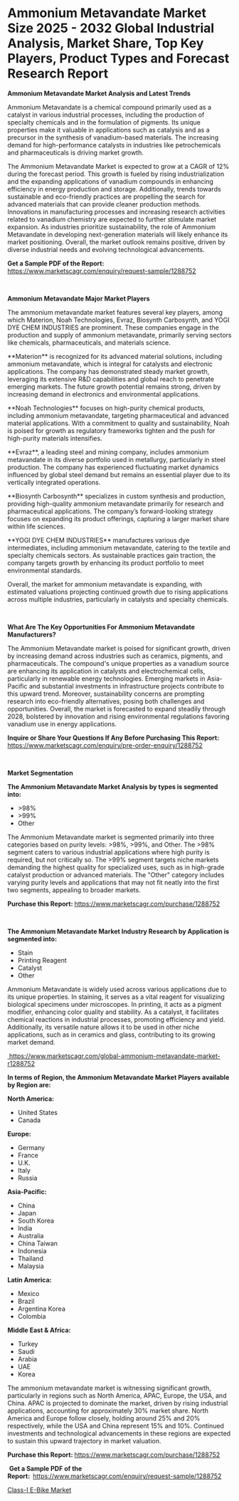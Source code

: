 <p><h1>Ammonium Metavandate Market Size 2025 - 2032 Global Industrial Analysis, Market Share, Top Key Players, Product Types and Forecast Research Report</h1></p><p><strong>Ammonium Metavandate Market Analysis and Latest Trends</strong></p>
<p><p>Ammonium Metavandate is a chemical compound primarily used as a catalyst in various industrial processes, including the production of specialty chemicals and in the formulation of pigments. Its unique properties make it valuable in applications such as catalysis and as a precursor in the synthesis of vanadium-based materials. The increasing demand for high-performance catalysts in industries like petrochemicals and pharmaceuticals is driving market growth.</p><p>The Ammonium Metavandate Market is expected to grow at a CAGR of 12% during the forecast period. This growth is fueled by rising industrialization and the expanding applications of vanadium compounds in enhancing efficiency in energy production and storage. Additionally, trends towards sustainable and eco-friendly practices are propelling the search for advanced materials that can provide cleaner production methods. Innovations in manufacturing processes and increasing research activities related to vanadium chemistry are expected to further stimulate market expansion. As industries prioritize sustainability, the role of Ammonium Metavandate in developing next-generation materials will likely enhance its market positioning. Overall, the market outlook remains positive, driven by diverse industrial needs and evolving technological advancements.</p></p>
<p><strong>Get a Sample PDF of the Report:&nbsp;</strong> <a href="https://www.marketscagr.com/enquiry/request-sample/1288752?utm_campaign=3561&utm_medium=2&utm_source=Github&utm_content=ia&utm_term=29032025&utm_id=ammonium-metavandate">https://www.marketscagr.com/enquiry/request-sample/1288752</a></p>
<p>&nbsp;</p>
<p><strong>Ammonium Metavandate Major Market Players</strong></p>
<p><p>The ammonium metavandate market features several key players, among which Materion, Noah Technologies, Evraz, Biosynth Carbosynth, and YOGI DYE CHEM INDUSTRIES are prominent. These companies engage in the production and supply of ammonium metavandate, primarily serving sectors like chemicals, pharmaceuticals, and materials science.</p><p>**Materion** is recognized for its advanced material solutions, including ammonium metavandate, which is integral for catalysts and electronic applications. The company has demonstrated steady market growth, leveraging its extensive R&D capabilities and global reach to penetrate emerging markets. The future growth potential remains strong, driven by increasing demand in electronics and environmental applications.</p><p>**Noah Technologies** focuses on high-purity chemical products, including ammonium metavandate, targeting pharmaceutical and advanced material applications. With a commitment to quality and sustainability, Noah is poised for growth as regulatory frameworks tighten and the push for high-purity materials intensifies.</p><p>**Evraz**, a leading steel and mining company, includes ammonium metavandate in its diverse portfolio used in metallurgy, particularly in steel production. The company has experienced fluctuating market dynamics influenced by global steel demand but remains an essential player due to its vertically integrated operations.</p><p>**Biosynth Carbosynth** specializes in custom synthesis and production, providing high-quality ammonium metavandate primarily for research and pharmaceutical applications. The company’s forward-looking strategy focuses on expanding its product offerings, capturing a larger market share within life sciences.</p><p>**YOGI DYE CHEM INDUSTRIES** manufactures various dye intermediates, including ammonium metavandate, catering to the textile and specialty chemicals sectors. As sustainable practices gain traction, the company targets growth by enhancing its product portfolio to meet environmental standards.</p><p>Overall, the market for ammonium metavandate is expanding, with estimated valuations projecting continued growth due to rising applications across multiple industries, particularly in catalysts and specialty chemicals.</p></p>
<p>&nbsp;</p>
<p><strong>What Are The Key Opportunities For Ammonium Metavandate Manufacturers?</strong></p>
<p><p>The Ammonium Metavandate market is poised for significant growth, driven by increasing demand across industries such as ceramics, pigments, and pharmaceuticals. The compound's unique properties as a vanadium source are enhancing its application in catalysts and electrochemical cells, particularly in renewable energy technologies. Emerging markets in Asia-Pacific and substantial investments in infrastructure projects contribute to this upward trend. Moreover, sustainability concerns are prompting research into eco-friendly alternatives, posing both challenges and opportunities. Overall, the market is forecasted to expand steadily through 2028, bolstered by innovation and rising environmental regulations favoring vanadium use in energy applications.</p></p>
<p><strong>Inquire or Share Your Questions If Any Before Purchasing This Report:</strong> <a href="https://www.marketscagr.com/enquiry/pre-order-enquiry/1288752?utm_campaign=3561&utm_medium=2&utm_source=Github&utm_content=ia&utm_term=29032025&utm_id=ammonium-metavandate">https://www.marketscagr.com/enquiry/pre-order-enquiry/1288752</a></p>
<p>&nbsp;</p>
<p><strong>Market Segmentation</strong></p>
<p><strong>The Ammonium Metavandate Market Analysis by types is segmented into:</strong></p>
<p><ul><li>>98%</li><li>>99%</li><li>Other</li></ul></p>
<p><p>The Ammonium Metavandate market is segmented primarily into three categories based on purity levels: >98%, >99%, and Other. The >98% segment caters to various industrial applications where high purity is required, but not critically so. The >99% segment targets niche markets demanding the highest quality for specialized uses, such as in high-grade catalyst production or advanced materials. The "Other" category includes varying purity levels and applications that may not fit neatly into the first two segments, appealing to broader markets.</p></p>
<p><strong>Purchase this Report:&nbsp;</strong><a href="https://www.marketscagr.com/purchase/1288752?utm_campaign=3561&utm_medium=2&utm_source=Github&utm_content=ia&utm_term=29032025&utm_id=ammonium-metavandate">https://www.marketscagr.com/purchase/1288752</a></p>
<p>&nbsp;</p>
<p><strong>The Ammonium Metavandate Market Industry Research by Application is segmented into:</strong></p>
<p><ul><li>Stain</li><li>Printing Reagent</li><li>Catalyst</li><li>Other</li></ul></p>
<p><p>Ammonium Metavandate is widely used across various applications due to its unique properties. In staining, it serves as a vital reagent for visualizing biological specimens under microscopes. In printing, it acts as a pigment modifier, enhancing color quality and stability. As a catalyst, it facilitates chemical reactions in industrial processes, promoting efficiency and yield. Additionally, its versatile nature allows it to be used in other niche applications, such as in ceramics and glass, contributing to its growing market demand.</p></p>
<p><a href="https://www.marketscagr.com/global-ammonium-metavandate-market-r1288752?utm_campaign=3561&utm_medium=2&utm_source=Github&utm_content=ia&utm_term=29032025&utm_id=ammonium-metavandate">&nbsp;https://www.marketscagr.com/global-ammonium-metavandate-market-r1288752</a></p>
<p><strong>In terms of Region, the Ammonium Metavandate Market Players available by Region are:</strong></p>
<p>
    <p> <strong> North America: </strong>
        <ul>
            <li>United States</li>
            <li>Canada</li>
        </ul>
        </p> 
    <p> <strong> Europe: </strong>
        <ul>
            <li>Germany</li>
            <li>France</li>
            <li>U.K.</li>
            <li>Italy</li>
            <li>Russia</li>
        </ul>
        </p> 
    <p> <strong> Asia-Pacific: </strong>
        <ul>
            <li>China</li>
            <li>Japan</li>
            <li>South Korea</li>
            <li>India</li>
            <li>Australia</li>
            <li>China Taiwan</li>
            <li>Indonesia</li>
            <li>Thailand</li>
            <li>Malaysia</li>
        </ul>
        </p> 
    <p> <strong> Latin America: </strong>
        <ul>
            <li>Mexico</li>
            <li>Brazil</li>
            <li>Argentina Korea</li>
            <li>Colombia</li>
        </ul>
        </p> 
    <p> <strong> Middle East & Africa: </strong>
        <ul>
            <li>Turkey</li>
            <li>Saudi</li>
            <li>Arabia</li>
            <li>UAE</li>
            <li>Korea</li>
        </ul>
    </p>
    </p>
<p><p>The ammonium metavandate market is witnessing significant growth, particularly in regions such as North America, APAC, Europe, the USA, and China. APAC is projected to dominate the market, driven by rising industrial applications, accounting for approximately 30% market share. North America and Europe follow closely, holding around 25% and 20% respectively, while the USA and China represent 15% and 10%. Continued investments and technological advancements in these regions are expected to sustain this upward trajectory in market valuation.</p></p>
<p><strong>Purchase this Report: </strong><a href="https://www.marketscagr.com/purchase/1288752?utm_campaign=3561&utm_medium=2&utm_source=Github&utm_content=ia&utm_term=29032025&utm_id=ammonium-metavandate">https://www.marketscagr.com/purchase/1288752</a></p>
<p>&nbsp;<strong>Get a Sample PDF of the Report:&nbsp;&nbsp;</strong><a href="https://www.marketscagr.com/enquiry/request-sample/1288752?utm_campaign=3561&utm_medium=2&utm_source=Github&utm_content=ia&utm_term=29032025&utm_id=ammonium-metavandate">https://www.marketscagr.com/enquiry/request-sample/1288752</a></p>
<p><strong></strong></p>
<p><p><a href="https://github.com/beyeagamizjp/Market-Research-Report-List-1/blob/main/class-i-e-bike-market.md?utm_campaign=3561&utm_medium=2&utm_source=Github&utm_content=ia&utm_term=29032025&utm_id=ammonium-metavandate">Class-I E-Bike Market</a></p></p>
